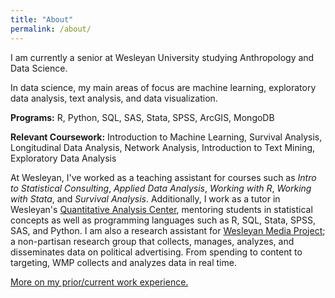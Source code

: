 ```yaml
---
title: "About"
permalink: /about/
---
```


I am currently a senior at Wesleyan University studying Anthropology and Data Science.

In data science, my main areas of focus are machine learning, exploratory data analysis, text analysis, and data visualization.

**Programs:** R, Python, SQL, SAS, Stata, SPSS, ArcGIS, MongoDB

**Relevant Coursework:** Introduction to Machine Learning, Survival Analysis, Longitudinal Data Analysis, Network Analysis, Introduction to Text Mining, Exploratory Data Analysis

At Wesleyan, I've worked as a teaching assistant for courses such as *Intro to Statistical Consulting*, *Applied Data Analysis*, *Working with R*, *Working with Stata*, and *Survival Analysis*. Additionally, I work as a tutor in Wesleyan's [Quantitative Analysis Center](https://www.wesleyan.edu/qac/index.html), mentoring students in statistical concepts as well as programming languages such as R, SQL, Stata, SPSS, SAS, and Python. I am also a research assistant for [Wesleyan Media Project](https://mediaproject.wesleyan.edu); a non-partisan research group that collects, manages, analyzes, and disseminates data on political advertising. From spending to content to targeting, WMP collects and analyzes data in real time.

[More on my prior/current work experience.](https://www.dropbox.com/s/qcnprkutimqumf3/CSS%20Resume.pdf?dl=0)
